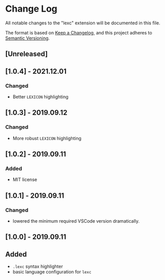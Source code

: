 # Change Log

All notable changes to the "lexc" extension will be documented in this file.

The format is based on [Keep a Changelog](https://keepachangelog.com/en/1.0.0/),
and this project adheres to [Semantic Versioning](https://semver.org/spec/v2.0.0.html).

## [Unreleased]

## [1.0.4] - 2021.12.01
### Changed
- Better `LEXICON` highlighting

## [1.0.3] - 2019.09.12
### Changed
- More robust `LEXICON` highlighting

## [1.0.2] - 2019.09.11
### Added
- MIT license

## [1.0.1] - 2019.09.11
### Changed
- lowered the minimum required VSCode version dramatically.

## [1.0.0] - 2019.09.11

## Added

- `.lexc` syntax highlighter
- basic language configuration for `lexc`

